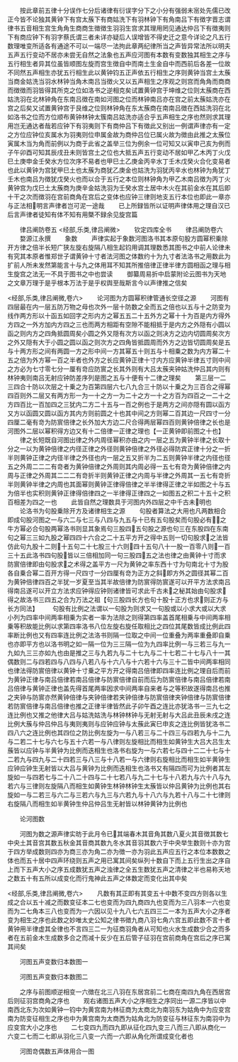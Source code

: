 <!-- { "loadSidebar": true } -->
　　按此章前五律十分误作七分后诸律有衍误字分下之小分有强弱未宻处先儒已改正今皆不论独其黄钟下有宫太蔟下有商姑洗下有羽林钟下有角南吕下有徴字晋志谓律书五音相生宫生角角生商商生徴徴生羽羽生宫求其理用罔见通达仲吕下有徴夷则下有商应钟下有羽字蔡氏谓三者未详亦疑后人误增皆不得史迁之意今详论之凡五行数理唯变所适各有通途不可以一端尽一法拘此章两纪律所当之声皆异常法所以明夫五声五行变动不居亦未尝无自然之法象也五声应河图有本数有变数独其相生之序与五行相生者异其位虽皆顺图左旋而宫生徴自中而南土生金自中而西前后各差一位故不同然五声相生亦犹五行相生此以黄钟钧五正声依五行相生之序则黄钟当宫土太蔟当商金姑洗当羽水林钟当角木南吕当徴火又以五声相生之序观之则宫而角角而商商而徴徴而羽皆得其所克之位如洛书之逆相克矣试置黄钟宫于坤维之位则太蔟商在西姑洗羽在北林钟角在东南吕徴在南如河图之位而林钟南吕亦在宫之前太蔟姑洗亦在宫之后矣又试置黄钟宫于艮维之位则林钟角在东太蔟商在南南吕徴在西姑洗羽在北如洛书之位而方位顺布黄钟林钟太簇南吕姑洗亦适合乎五声相生之序也然则求其理用岂无通达者哉若应钟下有羽夷则下有商仲吕下有徴此又别出一例谓声律亦有一定之方位应钟位亥属水为羽夷则位申属金故为商仲吕位已属火故为徴由此推之太蔟位寅属木当为角而前例以为商于此省之盖举三位为例余一位可知又以寅申己亥为例而子午卯酉可知其辰戌丑未则皆宫土之位也大抵五声五行变动不居如甲乙木丙丁火戊巳土庚申金壬癸水方位次序不易者也甲巳土乙庚金丙辛水丁壬木戊癸火合化变易者也此以黄钟为宫犹甲巳土也太蔟为商犹乙庚金也姑洗为羽犹丙辛水也林钟为角犹丁壬木也南吕为徴犹戊癸火也而以合于五行之本位则林钟角为甲乙木南吕徴为丙丁火黄钟宫为戊巳土太蔟商为庚辛金姑洗羽为壬癸水宫土居中木火在其前金水在其后即十干之次而徴羽在宫前商角在宫后之变体也应钟三律则地支五行本位也即此一章亦与正法相明言声律者岂可泥一途哉
　　已上所録皆所以证明声律体用之理自汉已后言声律者徒知有体不知有用槩不録余见旋宫篇






　　律吕阐防卷五
<经部,乐类,律吕阐微>
　　钦定四库全书
　　律吕阐防卷六
　　婺源江永撰
　　象数
　　声律实起于象数河图洛书其本原句股方圆幂积乗除开方律之倍半长短广狭左旋右旋隔八相生起钧用调其理数悉其图书之中前人论律未有究其本原者惟郑世子谓黄钟十寸者法河图之体数约十为九寸者法洛书之用数此为扩前人所未发然第能言十与九之体用耳不知其所推倍律正律半律方圆相函之理与相生旋宫之法无一不具于图书之中也尝读
　　御纂周易折中启蒙附论云图书为天地之文章万理于是乎根本万法于是乎权舆至哉斯言今以声律推之信矣

<经部,乐类,律吕阐微,卷六>
　　论河图为方圆幂积律管通长空径之源
　　河图有四层最在内一层五防万物之母也次外一层十防数之全而五之倍也以五与十之防变为线作两方形以十函五如回字之形内方之幂五五二十五外方之幂十十为百是内方得外方四之一外方加内方四之三也而两方相距有空隙不能相抵于是内方之外隠有小圆以函之则内方之四角抵圆周矣小圆之外又隠有次方以函之则决方之边内切圆周矣次方之外又隠有大于小圆之圆以函之则次方之四角皆抵圆周而外方之边皆切圆周矣是五与十两方形之间有两圆一方之形中间一方其幂五十则五与十相乗之数为内方幂二十五之倍为外方幂一百之半者也外方之长应黄钟正律十寸内方应黄钟半律五寸则中间之方必为七寸零七分一厘有竒应防賔之长其外则有大吕太蔟夹钟姑洗仲吕其内则有林钟夷则南吕无射应钟防差序列是图之五与十便有十二律之理矣
　　第三层一二三四合十防以次层之十乗之为百第四层六七八九合三十防以十乗之为三百合之得幂四百则外二层又有两方形一为一十之方一为二十之方一十之方百为四百之一二十之方四百比一百加四之三犹内二方二十五与一百之例也于是两方之间亦隠有圆以函方又方以函圆又圆以函方其内方则前圆之十也其中间之方则幂二百其边一尺四寸一分四厘二毫有竒为防賔倍律之长外加大方边二尺合得两层幂四百则黄钟倍律之长也是河图外二层以幂积得方边又有十二倍律一正律之理也【一正黄钟即前图之十也】
　　律之长短既自河图出律之外内周径幂积亦由之内一层之五为黄钟半律之长取十分之一以为黄钟倍律之内径正律之外径则黄钟倍律之外径必得防宾正律十分之一折半则黄钟正律之内径半律之外径也内一层之五又折半为二五则黄钟半律之内径也径五之外周二二二有竒者为黄钟倍律之外周则其内周必得一五七有竒为黄钟倍律之内周与正律之外周其二二二有竒折半则黄钟正律之内周与半律之外周其一五七有竒折半则黄钟半律之内周也其面幂则黄钟正律得倍律之半半律得正律之半如图之十与五为倍半也实积则黄钟正律得倍律四之一半律得正律四之一如图五之积二十五十之积百相差为四之一也
　　此皆自然之理数具于河图内外四层之中千古未明也
　　论洛书为句股乗除开方及诸律相生之源
　　句股者算法之大用也凡两数相合即成句股河图之一与六二与七三与八四与九五与十已有五句股矣而句股必有之牛方幂必合句股两幂洛书则显其象焉句三股四五句股之源也句三在东股四在东南句之幂三三如九股之幂四四十六合之二十五平方开之得中五则一切句股求之法皆仿此句九股十二则十五句二十七股三十六则四十五句八十一股一百零八则一百三十五此洛书四句股皆以三倍相加同一句三股四五之法也律之由黄钟十寸而求防賔倍律即由句股求之术得之盖平方一尺为黄钟之率东西十寸为句南北十寸为股各自乗合幂二百开方得一尺四寸一分四厘有竒为正方之斜即方外之圆径其幂二百为黄钟倍律四百之半犹一岁夏至当其半故倍律为防賔得防賔遂可以开平方法求南吕得南吕遂可以开立方法求应钟得应钟则诸律皆可求此千古未之秘其始由句股求得之故洛书三四五之合为万法之祖【句三股四长方也句十股十正方也求则正方与长方同法】
　　句股有比例之法谓以一句股为则求又一句股或以小求大或以大求小列为四率中间两率相乗为实者一率为法除之则得第四率盖首尾相乗与中间两率相乗等积故能比例以求第四率洛书八位左旋右旋任取相比之四位其尾数皆成比例此四率断比例也又有四率连比例之法洛书则隔一位取之中间一位重叠为两率重叠即自乗也亦即平方也以洛书明之如一隔一位为三三隔一位为九四率比例一与三若三与九一九如九三三亦如九也由是推之三与九若九与二十七九与二十七若二十七与八十一其偶数则二与四若四与八四与八若八与十六八与十六若十六与三十二皆中间两率相同也律法得防賔倍律以黄钟十寸乗之平方开之得南吕倍律即四率连比例之理自后而前为黄钟正律与南吕倍律若南吕倍律与防賔倍律自前而后为防賔倍律与南吕倍律若南吕倍律与黄钟正律也盖先得首尾两率因求中间两率自来者与之等积故遂得南吕也推之夹钟与防賔亦然黄钟倍律与夹钟倍律若夹钟倍律与防賔倍律夹钟倍律与防賔倍律若防賔倍律与南吕倍律也推之正律半律皆然此子卯午酉之连比亦犹洛书一三九七之连比例也又推之他律大吕与姑洗姑洗与林钟林钟与无射无射与大吕此丑辰未戌之连比例大蔟与仲吕仲吕与夷则夷则与应钟应钟与太蔟此寅巳申亥之连比例皆犹洛书二四八六之连比例也其四位之防比例左旋为一与八若三与二十四三与四若九与十二九与二若二十七与六七与五十六若一与八律则左旋相比而相生如黄钟生大吕大吕生太蔟皆以应钟与半黄钟为比例而迭相生也洛书右旋为一与六若七与四十二二十七与十二若九与四九与二十四若三与八三与十八若一与六律则右旋相比而相生如半黄钟生应钟应钟生无射皆以大吕与黄钟为比例而迭相生也洛书又有隔四而可为比例者其左旋如一与四若七与二十八二十四与二十七若八与九二十七与十八若九与六十八与九若六与三律则左旋隔八而相生如黄钟生林钟林钟生太蔟皆以仲吕黄钟为比例也其右旋如一与二若三与六二与三若六与九三与六若九与十八六与九若十八与二十七律则右旋隔八而相生如半黄钟生仲吕仲吕生无射皆以林钟黄钟为比例也


　　论河图数








　　河图为数之源声律实昉于此月令已其端春木其音角其数八夏火其音徴其数七中央土其音宫其数五秋金其音商其数九冬水其音羽其数六于中央举生数则十亦为宫于四方举成数则四亦为商三亦为角二亦为徴一亦为羽此五声应五行之本位本数数之体也而五十居中四声环绕则五声之用已寓其间矣纵列十数自下而上五行生出之序自上而下五声大小之序五成数犹五声之浊律之全五生数犹五声之清律之半也易称天地之数五十有五所以成变化而行鬼神此五声之体数定而变化出其中矣





<经部,乐类,律吕阐微,卷六>
　　凡数有其正即有其变五十中数不变四方则各以生成之合以五十减之而数变征本二七也变而为四九商四九也变而为三八羽本一六也变而为二七角本三八也变而为一六因以见十九八七六五四三二一本为五声大小之序者变为相生之序也此数之妙唯太史公知之律书徴九商八羽七角六宫五即此数不言十者黄钟用半律虚其全律也不言四三二一为征商羽角者从可知也火水生成数少合之而多者在五前金木生成数多合之而减十反少在五后管子征羽在宫前商角在宫后之序已寓其间矣





　　河图五声变数归本数图一







　　河图五声变数归本数图二







　　之序与前图顺逆相变一六徴在北三八羽在东居宫前二七商在南四九角在西居宫后则征羽宫商角之序也
　　观右诸图五声大小之序相生之序同出一源二序皆以中南西北东为次如黄钟一钧中为黄宫南为林征商为太商北为南羽东为姑角中为应变宫南为防变征相生之序也中为黄宫南为太商西为姑角北为防变征与林征东为南羽中为应变宫大小之序也
　　二七变四九而四九即从征化四九变三八而三八即从商化一六变二七而二七即从羽化三八变一六而一六即从角化所谓成变化者也




　　河图竒偶数五声体用合一图







